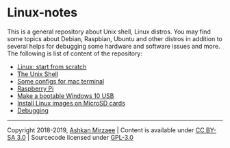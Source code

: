 # Linux-notes

This is a general repository about Unix shell, Linux distros. You may find some topics about Debian, Raspbian, Ubuntu and other distros in addition to several helps for debugging some hardware and software issues and more. The following is list of content of the repository:
- [Linux: start from scratch](https://github.com/ashki23/Linux-notes/blob/master/Linux-intro.md)
- [The Unix Shell](https://github.com/ashki23/Linux-notes/blob/master/Unix_shell.md)
- [Some configs for mac terminal](https://github.com/ashki23/Linux-notes/blob/master/Mac_terminal.md)
- [Raspberry Pi](https://github.com/ashki23/Linux-notes/blob/master/Raspberry_Pi.md)
- [Make a bootable Windows 10 USB](https://github.com/ashki23/Linux-notes/blob/master/Bootable_Windows.md)
- [Install Linux images on MicroSD cards](https://github.com/ashki23/Linux-notes/blob/master/Image_Linux.md)
- [Debugging](https://github.com/ashki23/Linux-notes/blob/master/Debugging.md)

---
Copyright 2018-2019, [Ashkan Mirzaee](https://ashki23.github.io/index.html) | Content is available under [CC BY-SA 3.0](https://creativecommons.org/licenses/by-sa/3.0/) | Sourcecode licensed under [GPL-3.0](https://www.gnu.org/licenses/gpl-3.0.en.html)
